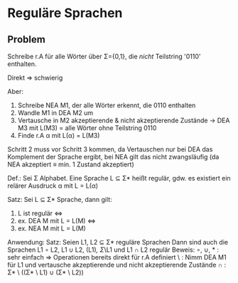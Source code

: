 # Reguläre Sprachen

## Problem

Schreibe r.A für alle Wörter über Σ={0,1}, die _nicht_
Teilstring '0110' enthalten.

Direkt => schwierig

Aber:

1. Schreibe NEA M1, der alle Wörter erkennt, die 0110 enthalten
2. Wandle M1 in DEA M2 um
3. Vertausche in M2 akzeptierende & nicht akzeptierende Zustände
    -> DEA M3 mit L(M3) = alle Wörter ohne Teilstring 0110
4. Finde r.A α mit L(α) = L(M3)

Schritt 2 muss vor Schritt 3 kommen, da Vertauschen nur bei DEA
das Komplement der Sprache ergibt, bei NEA gilt das nicht zwangsläufig
(da NEA akzeptiert ≡ min. 1 Zustand akzeptiert)

Def.: Sei Σ Alphabet. Eine Sprache L ⊆ Σ* heißt regulär, gdw. es existiert
    ein relärer Ausdruck α mit L = L(α)

Satz: Sei L ⊆ Σ* Sprache, dann gilt:

  1. L ist regulär          <=>
  2. ex. DEA M mit L = L(M) <=>
  3. ex. NEA M mit L = L(M)

Anwendung:
Satz: Seien L1, L2 ⊆ Σ* reguläre Sprachen
    Dann sind auch die Sprachen
    L1 ∘ L2, L1 ∪ L2, (L1)*, Σ*\L1 und L1 ∩ L2 regulär
Beweis:
    ∘, ∪, * : sehr einfach => Operationen bereits direkt für r.A definiert
    \       : Nimm DEA M1 für L1 und vertausche akzeptierende und nicht
              akzeptierende Zustände
    ∩       : Σ* \ ((Σ* \ L1) ∪ (Σ* \ L2))